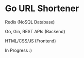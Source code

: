 # Go URL Shortener 

Redis (NoSQL Database)

Go, Gin, REST APIs (Backend)

HTML/CSS/JS (Frontend)

In Progress :)
